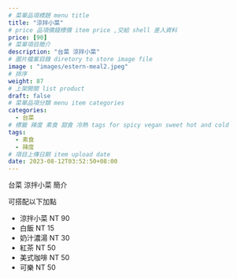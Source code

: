 ```yaml
---
# 菜單品項標題 menu title 
title: "涼拌小菜"
# price 品項價錢標價 item price ,交給 shell 差入資料
price: [90] 
# 菜單項目簡介 
description: "台菜 涼拌小菜"
# 圖片檔案目錄 diretory to store image file
image : "images/estern-meal2.jpeg"
# 排序
weight: 87 
# 上架開關 list product 
draft: false
# 菜單品項分類 menu item categories 
categories:
  - 台菜
# 標籤 辣度 素食 甜食 冷熱 tags for spicy vegan sweet hot and cold 
tags:
  - 素食
  - 辣度
# 項目上傳日期 item upload date 
date: 2023-08-12T03:52:50+08:00
---
```


台菜 涼拌小菜 簡介

可搭配以下加點

- 涼拌小菜  NT 90
- 白飯 NT 15
- 奶汁濃湯 NT 30
- 紅茶  NT 50
- 美式咖啡 NT 50
- 可樂 NT 50
